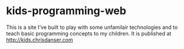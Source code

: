 # kids-programming-web
This is a site I've built to play with some unfamilair technologies and to teach basic programming concepts to my children. It is published at http://kids.chrisdanser.com
